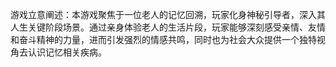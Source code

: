 游戏立意阐述：本游戏聚焦于一位老人的记忆回溯，玩家化身神秘引导者，深入其人生关键阶段场景。通过亲身体验老人的生活片段，玩家能够深刻感受亲情、友情和奋斗精神的力量，进而引发强烈的情感共鸣，同时也为社会大众提供一个独特视角去认识记忆相关疾病。
